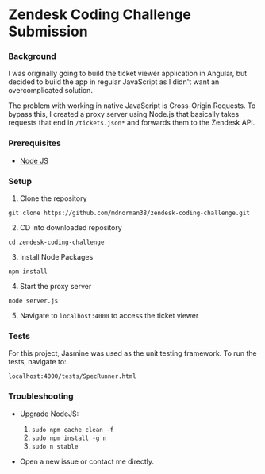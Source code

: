 # Zendesk Coding Challenge Submission

### Background

I was originally going to build the ticket viewer application in Angular, but decided to build the app in regular JavaScript as I didn't want an overcomplicated solution.

The problem with working in native JavaScript is Cross-Origin Requests. To bypass this, I created a proxy server using Node.js that basically takes requests that end in ```/tickets.json*``` and forwards them to the Zendesk API.

### Prerequisites

* [Node JS](https://nodejs.org/en/download/) 

### Setup

1. Clone the repository

```
git clone https://github.com/mdnorman38/zendesk-coding-challenge.git
```

2. CD into downloaded repository

```
cd zendesk-coding-challenge
```

3. Install Node Packages

```
npm install
```

4. Start the proxy server

```
node server.js
```

5. Navigate to ```localhost:4000``` to access the ticket viewer

### Tests

For this project, Jasmine was used as the unit testing framework. To run the tests, navigate to:
```
localhost:4000/tests/SpecRunner.html
```

### Troubleshooting 

* Upgrade NodeJS:
	1. ``` sudo npm cache clean -f ```
	2. ``` sudo npm install -g n ```
	3. ``` sudo n stable ```

* Open a new issue or contact me directly.